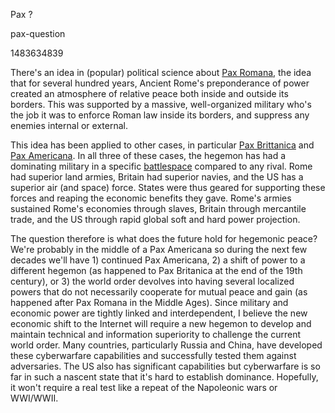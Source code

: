 Pax ?

pax-question

1483634839

There's an idea in (popular) political science about
[Pax Romana](https://en.wikipedia.org/wiki/Pax_Romana), the idea that for
several hundred years, Ancient Rome's preponderance of power created an
atmosphere of relative peace both inside and outside its borders.  This was
supported by a massive, well-organized military who's the job it was to
enforce Roman law inside its borders, and suppress any enemies internal or
external.

This idea has been applied to other cases, in particular
[Pax Brittanica](https://en.wikipedia.org/wiki/Pax_Britannica) and [Pax
Americana](https://en.wikipedia.org/wiki/Pax_Americana).  In all three of these
cases, the hegemon has had a dominating military in a specific
[battlespace](https://en.wikipedia.org/wiki/Battlespace) compared to any rival.
Rome had superior land armies, Britain had superior navies, and the US has a
superior air (and space) force.  States were thus geared for supporting these
forces and reaping the economic benefits they gave.  Rome's armies sustained
Rome's economies through slaves, Britain through mercantile trade, and the US
through rapid global soft and hard power projection.

The question therefore is what does the future hold for hegemonic peace?
We're probably in the middle of a Pax Americana so during the next few decades
we'll have 1) continued Pax Americana, 2) a shift of power to a different
hegemon (as happened to Pax Britanica at the end of the 19th century), or 3)
the world order devolves into having several localized powers that do not
necessarily cooperate for mutual peace and gain (as happened after Pax Romana
in the Middle Ages).  Since military and economic power are tightly linked and
interdependent, I believe the new economic shift to the Internet will require
a new hegemon to develop and maintain technical and information superiority to
challenge the current world order.  Many countries, particularly Russia and
China, have developed these cyberwarfare capabilities and successfully tested
them against adversaries.  The US also has significant capabilities but
cyberwarfare is so far in such a nascent state that it's hard to establish
dominance.  Hopefully, it won't require a real test like a repeat of the
Napoleonic wars or WWI/WWII.
